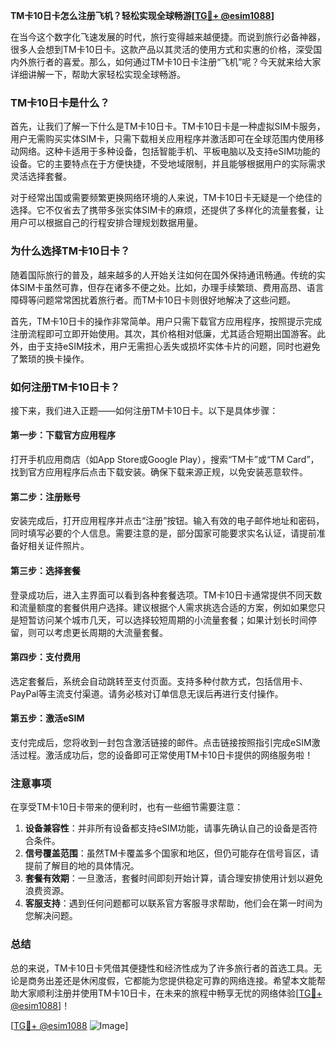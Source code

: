**TM卡10日卡怎么注册飞机？轻松实现全球畅游[[TG💪+ @esim1088](https://t.me/s/esim1088)]**

在当今这个数字化飞速发展的时代，旅行变得越来越便捷。而说到旅行必备神器，很多人会想到TM卡10日卡。这款产品以其灵活的使用方式和实惠的价格，深受国内外旅行者的喜爱。那么，如何通过TM卡10日卡注册“飞机”呢？今天就来给大家详细讲解一下，帮助大家轻松实现全球畅游。

### TM卡10日卡是什么？

首先，让我们了解一下什么是TM卡10日卡。TM卡10日卡是一种虚拟SIM卡服务，用户无需购买实体SIM卡，只需下载相关应用程序并激活即可在全球范围内使用移动网络。这种卡适用于多种设备，包括智能手机、平板电脑以及支持eSIM功能的设备。它的主要特点在于方便快捷，不受地域限制，并且能够根据用户的实际需求灵活选择套餐。

对于经常出国或需要频繁更换网络环境的人来说，TM卡10日卡无疑是一个绝佳的选择。它不仅省去了携带多张实体SIM卡的麻烦，还提供了多样化的流量套餐，让用户可以根据自己的行程安排合理规划数据用量。

### 为什么选择TM卡10日卡？

随着国际旅行的普及，越来越多的人开始关注如何在国外保持通讯畅通。传统的实体SIM卡虽然可靠，但存在诸多不便之处。比如，办理手续繁琐、费用高昂、语言障碍等问题常常困扰着旅行者。而TM卡10日卡则很好地解决了这些问题。

首先，TM卡10日卡的操作非常简单。用户只需下载官方应用程序，按照提示完成注册流程即可立即开始使用。其次，其价格相对低廉，尤其适合短期出国游客。此外，由于支持eSIM技术，用户无需担心丢失或损坏实体卡片的问题，同时也避免了繁琐的换卡操作。

### 如何注册TM卡10日卡？

接下来，我们进入正题——如何注册TM卡10日卡。以下是具体步骤：

#### 第一步：下载官方应用程序

打开手机应用商店（如App Store或Google Play），搜索“TM卡”或“TM Card”，找到官方应用程序后点击下载安装。确保下载来源正规，以免安装恶意软件。

#### 第二步：注册账号

安装完成后，打开应用程序并点击“注册”按钮。输入有效的电子邮件地址和密码，同时填写必要的个人信息。需要注意的是，部分国家可能要求实名认证，请提前准备好相关证件照片。

#### 第三步：选择套餐

登录成功后，进入主界面可以看到各种套餐选项。TM卡10日卡通常提供不同天数和流量额度的套餐供用户选择。建议根据个人需求挑选合适的方案，例如如果您只是短暂访问某个城市几天，可以选择较短周期的小流量套餐；如果计划长时间停留，则可以考虑更长周期的大流量套餐。

#### 第四步：支付费用

选定套餐后，系统会自动跳转至支付页面。支持多种付款方式，包括信用卡、PayPal等主流支付渠道。请务必核对订单信息无误后再进行支付操作。

#### 第五步：激活eSIM

支付完成后，您将收到一封包含激活链接的邮件。点击链接按照指引完成eSIM激活过程。激活成功后，您的设备即可正常使用TM卡10日卡提供的网络服务啦！

### 注意事项

在享受TM卡10日卡带来的便利时，也有一些细节需要注意：

1. **设备兼容性**：并非所有设备都支持eSIM功能，请事先确认自己的设备是否符合条件。
2. **信号覆盖范围**：虽然TM卡覆盖多个国家和地区，但仍可能存在信号盲区，请提前了解目的地的具体情况。
3. **套餐有效期**：一旦激活，套餐时间即刻开始计算，请合理安排使用计划以避免浪费资源。
4. **客服支持**：遇到任何问题都可以联系官方客服寻求帮助，他们会在第一时间为您解决问题。

### 总结

总的来说，TM卡10日卡凭借其便捷性和经济性成为了许多旅行者的首选工具。无论是商务出差还是休闲度假，它都能为您提供稳定可靠的网络连接。希望本文能帮助大家顺利注册并使用TM卡10日卡，在未来的旅程中畅享无忧的网络体验[[TG💪+ @esim1088](https://t.me/s/esim1088)]！

[[TG💪+ @esim1088](https://t.me/s/esim1088) ![Image](https://i.postimg.cc/4NQfJmqS/Snipaste-2025-05-13-00-14-12.png)]